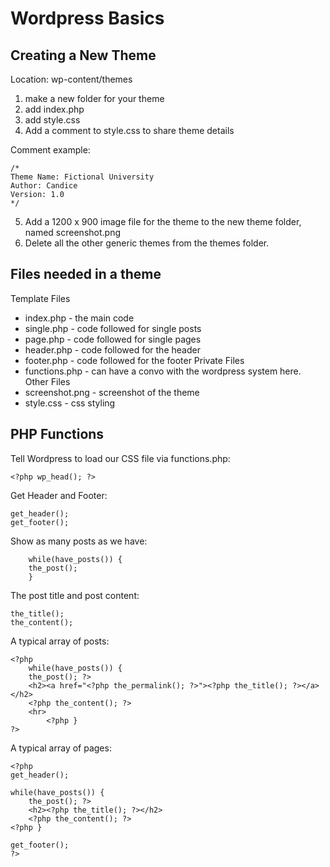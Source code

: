 # Wordpress Basics

## Creating a New Theme

Location: wp-content/themes
1. make a new folder for your theme
2. add index.php
3. add style.css
4. Add a comment to style.css to share theme details

Comment example:

    /* 
    Theme Name: Fictional University
    Author: Candice
    Version: 1.0 
    */

5. Add a 1200 x 900 image file for the theme to the new theme folder, named screenshot.png 
6. Delete all the other generic themes from the themes folder.

## Files needed in a theme
Template Files
* index.php - the main code
* single.php - code followed for single posts
* page.php - code followed for single pages
* header.php - code followed for the header
* footer.php - code followed for the footer
Private Files
* functions.php - can have a convo with the wordpress system here.
Other Files
* screenshot.png - screenshot of the theme
* style.css - css styling

## PHP Functions

Tell Wordpress to load our CSS file via functions.php:

    <?php wp_head(); ?>

Get Header and Footer:

    get_header();
    get_footer();

Show as many posts as we have:

        while(have_posts()) {
        the_post();
        }

The post title and post content:

    the_title();
    the_content();

A typical array of posts:

    <?php
        while(have_posts()) {
        the_post(); ?>
        <h2><a href="<?php the_permalink(); ?>"><?php the_title(); ?></a></h2>
        <?php the_content(); ?>
        <hr>
            <?php }
    ?>

A typical array of pages:

    <?php 
    get_header();

    while(have_posts()) {
        the_post(); ?>
        <h2><?php the_title(); ?></h2>
        <?php the_content(); ?>
    <?php }

    get_footer();
    ?>